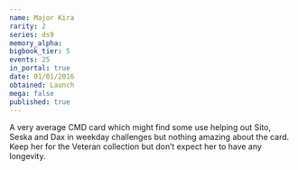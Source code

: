 ```yaml
---
name: Major Kira
rarity: 2
series: ds9
memory_alpha:
bigbook_tier: 5
events: 25
in_portal: true
date: 01/01/2016
obtained: Launch
mega: false
published: true
---
```


A very average CMD card which might find some use helping out Sito, Seska and Dax in weekday challenges but nothing amazing about the card. Keep her for the Veteran collection but don’t expect her to have any longevity.

